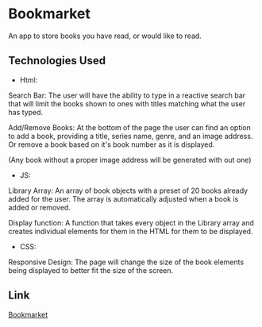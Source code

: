# Bookmarket
An app to store books you have read, or would like to read.

## Technologies Used
* Html: 

Search Bar:  The user will have the ability to type in a reactive search bar that will limit the books shown to ones with titles matching what the user has typed.  

Add/Remove Books:  At the bottom of the page the user can find an option to add a book, providing a title, series name, genre, and an image address. Or remove a book based on it's book number as it is displayed.

(Any book without a proper image address will be generated with out one) 

* JS:  

Library Array:  An array of book objects with a preset of 20 books already added for the user.  The array is automatically adjusted when a book is added or removed. 

Display function:  A function that takes every object in the Library array and creates individual elements for them in the HTML for them to be displayed.  

* CSS:  

Responsive Design:  The page will change the size of the book elements being displayed to better fit the size of the screen.

## Link

[Bookmarket](http://127.0.0.1:5501/index.html)